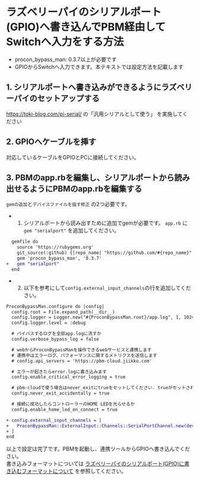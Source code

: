 # ラズベリーパイのシリアルポート(GPIO)へ書き込んでPBM経由してSwitchへ入力をする方法
* procon_bypass_man: 0.3.7以上が必要です
* GPIOからSwitchへ入力できます。本テキストでは設定方法を記載します

## 1. シリアルポートへ書き込みができるようにラズベリーパイのセットアップする
https://toki-blog.com/pi-serial/ の「汎用シリアルとして使う」 を実施してください

## 2. GPIOへケーブルを挿す
対応しているケーブルをGPIOとPCに接続してください。

## 3. PBMのapp.rbを編集し、シリアルポートから読み出せるようにPBMのapp.rbを編集する
`gemの追加`と`デバイスファイルを指す修正` の2つ必要です。

* 1) シリアルポートから読み出すために追加でgemが必要です。 `app.rb` に `gem "serialport"` を追加してください。

```diff
  gemfile do
    source 'https://rubygems.org'
    git_source(:github) {|repo_name| "https://github.com/#{repo_name}" }
    gem 'procon_bypass_man', '0.3.7'
+   gem "serialport"
  end
```

* 2) 以下を参考にして`config.external_input_channels`の行を追加してください。

```diff
ProconBypassMan.configure do |config|
  config.root = File.expand_path(__dir__)
  config.logger = Logger.new("#{ProconBypassMan.root}/app.log", 1, 1024 * 1024 * 1)
  config.logger.level = :debug

  # バイパスするログを全部app.logに流すか
  config.verbose_bypass_log = false

  # webからProconBypassManを操作できるwebサービスと連携します
  # 連携中はエラーログ、パフォーマンスに関するメトリクスを送信します
  # config.api_servers = 'https://pbm-cloud.jiikko.com'

  # エラーが起きたらerror.logに書き込みます
  config.enable_critical_error_logging = true

  # pbm-cloudで使う場合はnever_exitにtrueをセットしてください. trueがセットされている場合、不慮の事故が発生してもプロセスが終了しなくなります
  config.never_exit_accidentally = true

  # 接続に成功したらコントローラーのHOME LEDを光らせるか
  config.enable_home_led_on_connect = true

+ config.external_input_channels = [
+   ProconBypassMan::ExternalInput::Channels::SerialPortChannel.new(device_path: '/dev/serial0', baud_rate: 9600),
+ ]
end
```

以上で設定は完了です。PBMを起動し、連携ツールからGPIOへ書き込んでください。  
書き込みフォーマットについては [ラズベリーパイのシリアルポート(GPIO)に書き込むフォーマットについて](/docs/setting/integration_external_input_serial_port_format.md) を参照してください。

